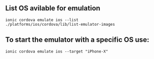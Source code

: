 ## List OS avilable for emulation
```
ionic cordova emulate ios --list
./platforms/ios/cordova/lib/list-emulator-images
```

## To start the emulator with a specific OS use:

```
ionic cordova emulate ios --target "iPhone-X"
```



